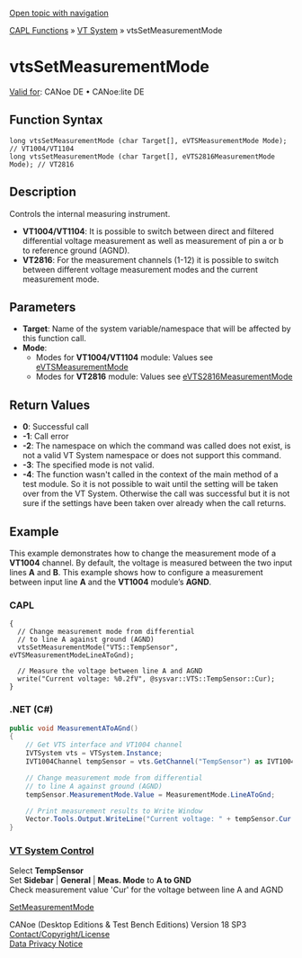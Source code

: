 [Open topic with navigation](../../../../../CANoeDEFamily.htm#Topics/CAPLFunctions/VTSystem/Functions/CAPLfunctionVTSvtsSetMeasurementMode.md)

[CAPL Functions](../../CAPLfunctions.md) » [VT System](../CAPLfunctionsVTSystemOverview.md) » vtsSetMeasurementMode

# vtsSetMeasurementMode

[Valid for](../../../Shared/FeatureAvailability.md): CANoe DE • CANoe:lite DE

## Function Syntax

```
long vtsSetMeasurementMode (char Target[], eVTSMeasurementMode Mode); // VT1004/VT1104
long vtsSetMeasurementMode (char Target[], eVTS2816MeasurementMode Mode); // VT2816
```

## Description

Controls the internal measuring instrument.

- **VT1004/VT1104**: It is possible to switch between direct and filtered differential voltage measurement as well as measurement of pin a or b to reference ground (AGND).
- **VT2816**: For the measurement channels (1-12) it is possible to switch between different voltage measurement modes and the current measurement mode.

## Parameters

- **Target**: Name of the system variable/namespace that will be affected by this function call.
- **Mode**:
  - Modes for **VT1004/VT1104** module: Values see [eVTSMeasurementMode](../CAPLfunctionsVTSystemEnumeration.md#eVTSMeasurementMode)
  - Modes for **VT2816** module: Values see [eVTS2816MeasurementMode](../CAPLfunctionsVTSystemEnumeration.md#eVTS2816MeasurementMode)

## Return Values

- **0**: Successful call
- **-1**: Call error
- **-2**: The namespace on which the command was called does not exist, is not a valid VT System namespace or does not support this command.
- **-3**: The specified mode is not valid.
- **-4**: The function wasn't called in the context of the main method of a test module. So it is not possible to wait until the setting will be taken over from the VT System. Otherwise the call was successful but it is not sure if the settings have been taken over already when the call returns.

## Example

This example demonstrates how to change the measurement mode of a **VT1004** channel. By default, the voltage is measured between the two input lines **A** and **B**. This example shows how to configure a measurement between input line **A** and the **VT1004** module’s **AGND**.

### CAPL

```capl
{
  // Change measurement mode from differential
  // to line A against ground (AGND)
  vtsSetMeasurementMode("VTS::TempSensor", eVTSMeasurementModeLineAToGnd);

  // Measure the voltage between line A and AGND
  write("Current voltage: %0.2fV", @sysvar::VTS::TempSensor::Cur);
}
```

### .NET (C#)

```csharp
public void MeasurementAToAGnd()
{
    // Get VTS interface and VT1004 channel
    IVTSystem vts = VTSystem.Instance;
    IVT1004Channel tempSensor = vts.GetChannel("TempSensor") as IVT1004Channel;

    // Change measurement mode from differential
    // to line A against ground (AGND)
    tempSensor.MeasurementMode.Value = MeasurementMode.LineAToGnd;

    // Print measurement results to Write Window
    Vector.Tools.Output.WriteLine("Current voltage: " + tempSensor.Cur.Value + "V");
}
```

### [VT System Control](../../../CANoeCANalyzer/VTSystem/VTSystemControl/VTSControl.md)

Select **TempSensor**  
Set **Sidebar** | **General** | **Meas. Mode** to **A to GND**  
Check measurement value 'Cur' for the voltage between line A and AGND

[SetMeasurementMode](CAPLfunctionVTSSetMeasurementMode.md)

CANoe (Desktop Editions & Test Bench Editions) Version 18 SP3  
[Contact/Copyright/License](../../../Shared/ContactCopyrightLicense.md)  
[Data Privacy Notice](https://www.vector.com/int/en/company/get-info/privacy-policy/)
